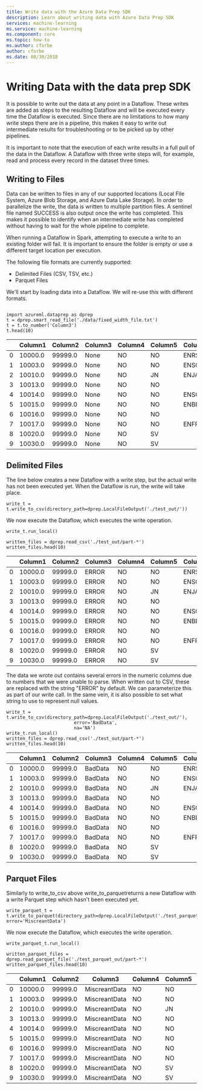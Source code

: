 ```yaml
---
title: Write data with the Azure Data Prep SDK
description: Learn about writing data with Azure Data Prep SDK
services: machine-learning
ms.service: machine-learning
ms.component: core
ms.topic: how-to
ms.author: cforbe
author: cforbe
ms.date: 08/30/2018
---
```

# Writing Data with the data prep SDK
It is possible to write out the data at any point in a Dataflow. These writes are added as steps to the resulting Dataflow and will be executed every time the Dataflow is executed. Since there are no limitations to how many write steps there are in a pipeline, this makes it easy to write out intermediate results for troubleshooting or to be picked up by other pipelines.

It is important to note that the execution of each write results in a full pull of the data in the Dataflow. A Dataflow with three write steps will, for example, read and process every record in the dataset three times.

## Writing to Files
Data can be written to files in any of our supported locations (Local File System, Azure Blob Storage, and Azure Data Lake Storage). In order to parallelize the write, the data is written to multiple partition files. A sentinel file named SUCCESS is also output once the write has completed. This makes it possible to identify when an intermediate write has completed without having to wait for the whole pipeline to complete.

When running a Dataflow in Spark, attempting to execute a write to an existing folder will fail. It is important to ensure the folder is empty or use a different target location per execution.

The following file formats are currently supported:
-	Delimited Files (CSV, TSV, etc.)
-	Parquet Files

We'll start by loading data into a Dataflow. We will re-use this with different formats.

```

import azureml.dataprep as dprep
t = dprep.smart_read_file('./data/fixed_width_file.txt')
t = t.to_number('Column3')
t.head(10)
```   

|   |  Column1 |	Column2	| Column3 |	Column4	 |Column5	| Column6 |	Column7	| Column8 |	Column9 |
| -------- |  -------- | -------- | -------- |  -------- |  -------- |  -------- |  -------- |  -------- |  -------- |
| 0 |	10000.0	|	99999.0	|	None|		NO|		NO	|	ENRS	|NaN	|	NaN	|	NaN|	
|	1|		10003.0	|	99999.0	|	None|		NO|		NO	|	ENSO|		NaN|		NaN	|NaN|	
|	2|	10010.0|	99999.0|	None|	NO|	JN|	ENJA|	70933.0|	-8667.0	|90.0|
|3|	10013.0|	99999.0|	None|	NO|	NO|	|	NaN|	NaN|	NaN|
|4|	10014.0|	99999.0|	None|	NO|	NO|	ENSO|	59783.0|	5350.0|	500.0|
|5|	10015.0|	99999.0|	None|	NO|	NO|	ENBL|	61383.0|	5867.0|	3270.0|
|6|	10016.0	|99999.0|	None|	NO|	NO|		|64850.0|	11233.0|	140.0|
|7|	10017.0|	99999.0|	None|	NO|	NO|	ENFR|	59933.0|	2417.0|	480.0|
|8|	10020.0|	99999.0|	None|	NO|	SV|		|80050.0|	16250.0|	80.0|
|9|	10030.0|	99999.0|	None|	NO|	SV|		|77000.0|	15500.0|	120.0|

## Delimited Files
The line below creates a new Dataflow with a write step, but the actual write has not been
executed yet. When the Dataflow is run, the write will take place.

```
write_t = t.write_to_csv(directory_path=dprep.LocalFileOutput('./test_out/'))
```
We now execute the Dataflow, which executes the write operation.
```
write_t.run_local()

written_files = dprep.read_csv('./test_out/part-*')
written_files.head(10)
```
|   |  Column1 |    Column2 | Column3 | Column4  |Column5   | Column6 | Column7 | Column8 | Column9 |
| -------- |  -------- | -------- | -------- |  -------- |  -------- |  -------- |  -------- |  -------- |  -------- |
| 0 |   10000.0 |   99999.0 |   ERROR |       NO|     NO  |   ENRS    |ERROR    |   ERROR |   ERROR|    
|   1|      10003.0 |   99999.0 |   ERROR |       NO|     NO  |   ENSO|       ERROR|        ERROR |ERROR|   
|   2|  10010.0|    99999.0|    ERROR |   NO| JN| ENJA|   70933.0|    -8667.0 |90.0|
|3| 10013.0|    99999.0|    ERROR |   NO| NO| |   ERROR|    ERROR|    ERROR|
|4| 10014.0|    99999.0|    ERROR |   NO| NO| ENSO|   59783.0|    5350.0| 500.0|
|5| 10015.0|    99999.0|    ERROR |   NO| NO| ENBL|   61383.0|    5867.0| 3270.0|
|6| 10016.0 |99999.0|   ERROR |   NO| NO|     |64850.0|   11233.0|    140.0|
|7| 10017.0|    99999.0|    ERROR |   NO| NO| ENFR|   59933.0|    2417.0| 480.0|
|8| 10020.0|    99999.0|    ERROR |   NO| SV|     |80050.0|   16250.0|    80.0|
|9| 10030.0|    99999.0|    ERROR |   NO| SV|     |77000.0|   15500.0|    120.0|

The data we wrote out contains several errors in the numeric columns due to numbers that we were unable to parse. When written out to CSV, these are replaced with the string "ERROR" by default. We can parameterize this as part of our write call. In the same vein, it is also possible to set what string to use to represent null values.

```
write_t = t.write_to_csv(directory_path=dprep.LocalFileOutput('./test_out/'), 
                         error='BadData',
                         na='NA')
write_t.run_local()
written_files = dprep.read_csv('./test_out/part-*')
written_files.head(10)
```
|   |  Column1 |    Column2 | Column3 | Column4  |Column5   | Column6 | Column7 | Column8 | Column9 |
| -------- |  -------- | -------- | -------- |  -------- |  -------- |  -------- |  -------- |  -------- |  -------- |
| 0 |   10000.0 |   99999.0 |   BadData |       NO|     NO  |   ENRS    |BadData    |   BadData |   BadData|    
|   1|      10003.0 |   99999.0 |   BadData |       NO|     NO  |   ENSO|       BadData|        BadData |BadData|   
|   2|  10010.0|    99999.0|    BadData |   NO| JN| ENJA|   70933.0|    -8667.0 |90.0|
|3| 10013.0|    99999.0|    BadData |   NO| NO| |   BadData|    BadData|    BadData|
|4| 10014.0|    99999.0|    BadData |   NO| NO| ENSO|   59783.0|    5350.0| 500.0|
|5| 10015.0|    99999.0|    BadData |   NO| NO| ENBL|   61383.0|    5867.0| 3270.0|
|6| 10016.0 |99999.0|   BadData |   NO| NO|     |64850.0|   11233.0|    140.0|
|7| 10017.0|    99999.0|    BadData |   NO| NO| ENFR|   59933.0|    2417.0| 480.0|
|8| 10020.0|    99999.0|    BadData |   NO| SV|     |80050.0|   16250.0|    80.0|
|9| 10030.0|    99999.0|    BadData |   NO| SV|     |77000.0|   15500.0|    120.0|
## Parquet Files

 Similarly to write_to_csv above write_to_parquetreturns a new Dataflow with a write Parquet step
 which hasn't been executed yet.

```
write_parquet_t = t.write_to_parquet(directory_path=dprep.LocalFileOutput('./test_parquet_out/'),
error='MiscreantData')
```
 We now execute the Dataflow, which executes the write operation.

```
write_parquet_t.run_local()

written_parquet_files = dprep.read_parquet_file('./test_parquet_out/part-*')
written_parquet_files.head(10)
```
|   |  Column1 |    Column2 | Column3 | Column4  |Column5   | Column6 | Column7 | Column8 | Column9 |
| -------- |  -------- | -------- | -------- |  -------- |  -------- |  -------- |  -------- |  -------- |  -------- |
| 0 |   10000.0 |   99999.0 |   MiscreantData |       NO|     NO  |   ENRS    |MiscreantData    |   MiscreantData |   MiscreantData|    
|   1|      10003.0 |   99999.0 |   MiscreantData |       NO|     NO  |   ENSO|       MiscreantData|        MiscreantData |MiscreantData|   
|   2|  10010.0|    99999.0|    MiscreantData |   NO| JN| ENJA|   70933.0|    -8667.0 |90.0|
|3| 10013.0|    99999.0|    MiscreantData |   NO| NO| |   MiscreantData|    MiscreantData|    MiscreantData|
|4| 10014.0|    99999.0|    MiscreantData |   NO| NO| ENSO|   59783.0|    5350.0| 500.0|
|5| 10015.0|    99999.0|    MiscreantData |   NO| NO| ENBL|   61383.0|    5867.0| 3270.0|
|6| 10016.0 |99999.0|   MiscreantData |   NO| NO|     |64850.0|   11233.0|    140.0|
|7| 10017.0|    99999.0|    MiscreantData |   NO| NO| ENFR|   59933.0|    2417.0| 480.0|
|8| 10020.0|    99999.0|    MiscreantData |   NO| SV|     |80050.0|   16250.0|    80.0|
|9| 10030.0|    99999.0|    MiscreantData |   NO| SV|     |77000.0|   15500.0|    120.0|